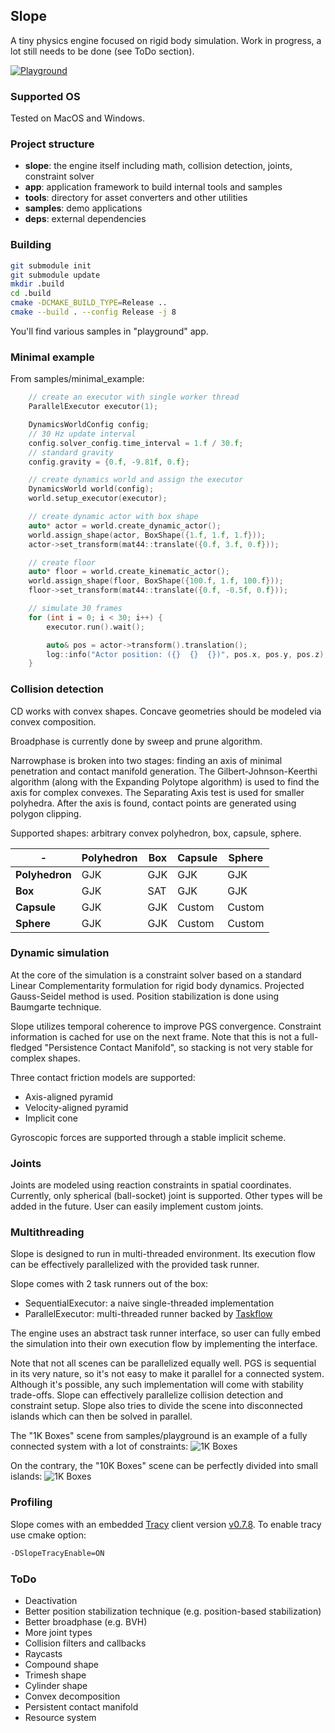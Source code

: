 ## Slope

A tiny physics engine focused on rigid body simulation. 
Work in progress, a lot still needs to be done (see ToDo section).

[![Playground](https://i.imgur.com/9EqwEdo.png)](https://youtu.be/6_ipRQVZeME "Slope playground")

### Supported OS
Tested on MacOS and Windows.

### Project structure
* **slope**: the engine itself including math, collision detection, joints, constraint solver
* **app**: application framework to build internal tools and samples
* **tools**: directory for asset converters and other utilities
* **samples**: demo applications
* **deps**: external dependencies

### Building
```bash
git submodule init
git submodule update
mkdir .build
cd .build
cmake -DCMAKE_BUILD_TYPE=Release ..
cmake --build . --config Release -j 8
```
You'll find various samples in "playground" app.

### Minimal example
From samples/minimal_example:
```c++
    // create an executor with single worker thread
    ParallelExecutor executor(1);

    DynamicsWorldConfig config;
    // 30 Hz update interval
    config.solver_config.time_interval = 1.f / 30.f;
    // standard gravity
    config.gravity = {0.f, -9.81f, 0.f};

    // create dynamics world and assign the executor
    DynamicsWorld world(config);
    world.setup_executor(executor);

    // create dynamic actor with box shape
    auto* actor = world.create_dynamic_actor();
    world.assign_shape(actor, BoxShape({1.f, 1.f, 1.f}));
    actor->set_transform(mat44::translate({0.f, 3.f, 0.f}));

    // create floor
    auto* floor = world.create_kinematic_actor();
    world.assign_shape(floor, BoxShape({100.f, 1.f, 100.f}));
    floor->set_transform(mat44::translate({0.f, -0.5f, 0.f}));

    // simulate 30 frames
    for (int i = 0; i < 30; i++) {
        executor.run().wait();

        auto& pos = actor->transform().translation();
        log::info("Actor position: ({}  {}  {})", pos.x, pos.y, pos.z);
    }
```

### Collision detection
CD works with convex shapes. Concave geometries should be modeled via convex composition.

Broadphase is currently done by sweep and prune algorithm.

Narrowphase is broken into two stages: finding an axis of minimal penetration and contact manifold generation.
The Gilbert-Johnson-Keerthi algorithm (along with the Expanding Polytope algorithm) is used to find the axis for complex convexes.
The Separating Axis test is used for smaller polyhedra.
After the axis is found, contact points are generated using polygon clipping.

Supported shapes: arbitrary convex polyhedron, box, capsule, sphere.

|-             |Polyhedron|Box|Capsule|Sphere|
|---           |---       |---|---    |---   |
|**Polyhedron**|GJK|GJK|GJK|GJK|
|**Box**|GJK|SAT|GJK|GJK|
|**Capsule**|GJK|GJK|Custom|Custom|
|**Sphere**|GJK|GJK|Custom|Custom|

### Dynamic simulation
At the core of the simulation is a constraint solver 
based on a standard Linear Complementarity formulation for rigid body dynamics. 
Projected Gauss-Seidel method is used. Position stabilization is done using Baumgarte technique. 

Slope utilizes temporal coherence to improve PGS convergence. 
Constraint information is cached for use on the next frame. 
Note that this is not a full-fledged "Persistence Contact Manifold", 
so stacking is not very stable for complex shapes.

Three contact friction models are supported:
* Axis-aligned pyramid
* Velocity-aligned pyramid
* Implicit cone

Gyroscopic forces are supported through a stable implicit scheme.

### Joints

Joints are modeled using reaction constraints in spatial coordinates.
Currently, only spherical (ball-socket) joint is supported. 
Other types will be added in the future. User can easily implement custom joints.

### Multithreading
Slope is designed to run in multi-threaded environment.
Its execution flow can be effectively parallelized with the provided task runner.

Slope comes with 2 task runners out of the box:
- SequentialExecutor: a naive single-threaded implementation
- ParallelExecutor: multi-threaded runner backed by [Taskflow](https://github.com/taskflow/taskflow)

The engine uses an abstract task runner interface,
so user can fully embed the simulation into their own execution flow by implementing the interface.

Note that not all scenes can be parallelized equally well.
PGS is sequential in its very nature, so it's not easy to make it parallel for a connected system.
Although it's possible, any such implementation will come with stability trade-offs.
Slope can effectively parallelize collision detection and constraint setup. 
Slope also tries to divide the scene into disconnected islands which can then be solved in parallel.

The "1K Boxes" scene from samples/playground 
is an example of a fully connected system with a lot of constraints:
![1K Boxes](https://i.imgur.com/fCWtpvb.png)

On the contrary, the "10K Boxes" scene 
can be perfectly divided into small islands:
![1K Boxes](https://i.imgur.com/xaI5Nob.png)

### Profiling

Slope comes with an embedded [Tracy](https://github.com/wolfpld/tracy) 
client version [v0.7.8](https://github.com/wolfpld/tracy/releases/tag/v0.7.8). 
To enable tracy use cmake option:
```bash
-DSlopeTracyEnable=ON
```

### ToDo
- Deactivation
- Better position stabilization technique (e.g. position-based stabilization)
- Better broadphase (e.g. BVH)
- More joint types
- Collision filters and callbacks
- Raycasts
- Compound shape
- Trimesh shape
- Cylinder shape
- Convex decomposition
- Persistent contact manifold
- Resource system
